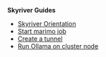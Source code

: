 **Skyriver Guides**
* [Skyriver Orientation](skydocs.md)
* [Start marimo job](marimo.md)
* [Create a tunnel](tunnel.job)
* [Run Ollama on cluster node](ollama.md)
